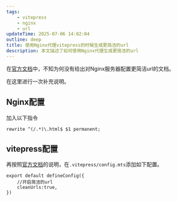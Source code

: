 ```yaml
---
tags:
    - vitepress
    - nginx
    - url
updateTime: 2025-07-06 14:02:04
outline: deep
title: 使用Nginx代理vitepress的时候生成更简洁的url
description: 本文描述了如何使用Nginx代理生成更简洁的url
---
```


在[官方文档](https://vitepress.dev/zh/guide/routing#generating-clean-url)中，不知为何没有给出对Nginx服务器配置更简洁url的文档。

在这里进行一次补充说明。

## Nginx配置

加入以下指令

```nginx
rewrite ^(/.*)\.html$ $1 permanent;
```

## vitepress配置

再按照[官方文档](https://vitepress.dev/zh/reference/site-config#cleanurls)的说明，在`.vitepress/config.mts`添加如下配置。

```js{3}
export default defineConfig({
    //开启简洁的url
    cleanUrls:true,
})
```
